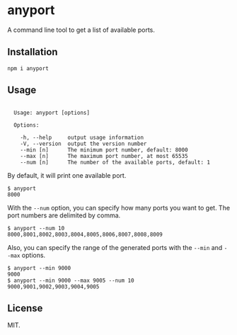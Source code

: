 # anyport

A command line tool to get a list of available ports.

## Installation

```shell
npm i anyport
```

## Usage

```shell

  Usage: anyport [options]

  Options:

    -h, --help     output usage information
    -V, --version  output the version number
    --min [n]      The minimum port number, default: 8000
    --max [n]      The maximum port number, at most 65535
    --num [n]      The number of the available ports, default: 1

```

By default, it will print one available port.

```shell
$ anyport
8000
```

With the `--num` option, you can specify how many ports you want to get. The port numbers are delimited by comma.

```shell
$ anyport --num 10
8000,8001,8002,8003,8004,8005,8006,8007,8008,8009
```

Also, you can specify the range of the generated ports with the `--min` and `--max` options.

```shell
$ anyport --min 9000
9000
$ anyport --min 9000 --max 9005 --num 10
9000,9001,9002,9003,9004,9005
```

## License

MIT.

